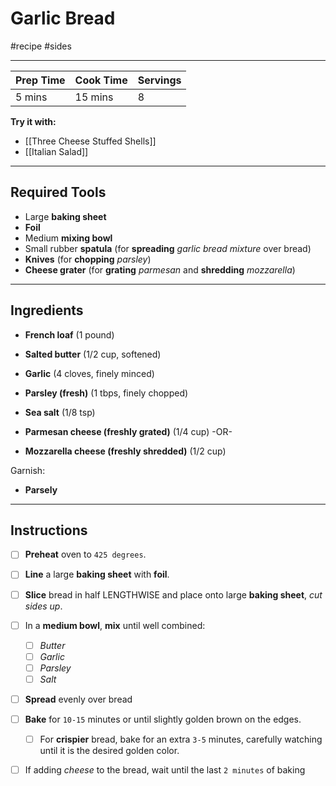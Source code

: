 # Garlic Bread
#recipe #sides

---

| Prep Time | Cook Time | Servings |
| --------- | --------- | -------- |
| 5 mins    | 15 mins          | 8         |

**Try it with:**

- [[Three Cheese Stuffed Shells]]
- [[Italian Salad]]


---

## Required Tools

- Large **baking sheet**
- **Foil**
- Medium **mixing bowl**
- Small rubber **spatula** (for **spreading** *garlic bread mixture* over bread)
- **Knives** (for **chopping** *parsley*)
- **Cheese grater** (for **grating** *parmesan* and **shredding** *mozzarella*)

---

## Ingredients 

- **French loaf** (1 pound)
- **Salted butter** (1/2 cup, softened)
- **Garlic** (4 cloves, finely minced)
- **Parsley (fresh)** (1 tbps, finely chopped)
- **Sea salt** (1/8 tsp)

- **Parmesan cheese (freshly grated)** (1/4 cup)
-OR-
- **Mozzarella cheese (freshly shredded)** (1/2 cup)

Garnish:

- **Parsely**

---

## Instructions

- [ ] **Preheat** oven to `425 degrees`.

- [ ] **Line** a large **baking sheet** with **foil**.

- [ ]  **Slice** bread in half LENGTHWISE and place onto large **baking sheet**, *cut sides up*.

- [ ] In a **medium bowl**, **mix** until well combined:
	- [ ] *Butter*
	- [ ] *Garlic*
	- [ ] *Parsley*
	- [ ] *Salt* 

- [ ] **Spread** evenly over bread

- [ ] **Bake** for `10-15` minutes or until slightly golden brown on the edges.
	- [ ] For **crispier** bread, bake for an extra `3-5` minutes, carefully watching until it is the desired golden color. 

- [ ] If adding *cheese* to the bread, wait until the last `2 minutes` of baking